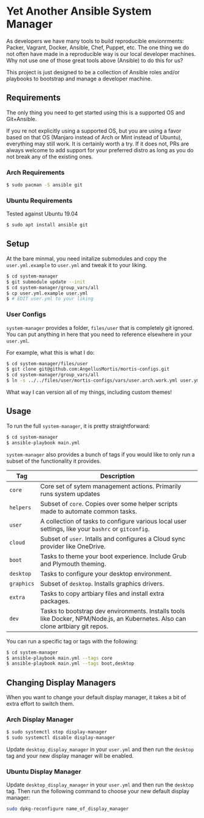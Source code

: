 # Yet Another Ansible System Manager

As developers we have many tools to build reproducible envionrments: Packer,
Vagrant, Docker, Ansible, Chef, Puppet, etc. The one thing we do not often have
made in a reproducible way is our local developer machines. Why not use one of
those great tools above (Ansible) to do this for us?

This project is just designed to be a collection of Ansible roles and/or playbooks
to bootstrap and manage a developer machine.

## Requirements

The only thing you need to get started using this is a supported OS and
Git+Ansible.

If you re not explicitly using a supported OS, but you are using a favor based
on that OS (Manjaro instead of Arch or Mint instead of Ubuntu), everything may
still work. It is certainly worth a try. If it does not, PRs are always
welcome to add support for your preferred distro as long as you do not break
any of the existing ones.

### Arch Requirements

```bash
$ sudo pacman -S ansible git
```

### Ubuntu Requirements

Tested against Ubuntu 19.04

```bash
$ sudo apt install ansible git
```

## Setup

At the bare minmal, you need initalize submodules and copy the
`user.yml.example` to `user.yml` and tweak it to your liking.

```bash
$ cd system-manager
$ git submodule update --init
$ cd system-manager/group_vars/all
$ cp user.yml.example user.yml
$ # EDIT user.yml to your liking
```

### User Configs

`system-manager` provides a folder, `files/user` that is completely git ignored. You
can put anything in here that you need to reference elsewhere in your `user.yml`.

For example, what this is what I do:

```bash
$ cd system-manager/files/user
$ git clone git@github.com:AngellusMortis/mortis-configs.git
$ cd system-manager/group_vars/all
$ ln -s ../../files/user/mortis-configs/vars/user.arch.work.yml user.yml
```

What way I can version all of my things, including custom themes!

## Usage

To run the full `system-manager`, it is pretty straightforward:

```bash
$ cd system-manager
$ ansible-playbook main.yml
```

`system-manager` also provides a bunch of tags if you would like to only run a
subset of the functionality it provides.

| Tag | Description |
|-----|-------------|
| `core` | Core set of sytem management actions. Primarily runs system updates |
| `helpers` | Subset of `core`. Copies over some helper scripts made to automate common tasks. |
| `user` | A collection of tasks to configure various local user settings, like your `bashrc` or `gitconfig`. |
| `cloud` | Subset of `user`. Intalls and configures a Cloud sync provider like OneDrive. |
| `boot` | Tasks to theme your boot experience. Include Grub and Plymouth theming. |
| `desktop` | Tasks to configure your desktop environment. |
| `graphics` | Subset of `desktop`. Installs graphics drivers. |
| `extra` | Tasks to copy artbiary files and install extra packages. |
| `dev` | Tasks to bootstrap dev environments. Installs tools like Docker, NPM/Node.js, an Kubernetes. Also can clone artbiary git repos. |

You can run a specific tag or tags with the following:

```bash
$ cd system-manager
$ ansible-playbook main.yml --tags core
$ ansible-playbook main.yml --tags boot,desktop
```

## Changing Display Managers

When you want to change your default display manager, it takes a bit of extra
effort to switch them.

### Arch Display Manager

```bash
$ sudo systemctl stop display-manager
$ sudo systemctl disable display-manager
```

Update `desktop_display_manager` in your `user.yml` and then run the
`desktop` tag and your new display manager will be enabled.

### Ubuntu Display Manager

Update `desktop_display_manager` in your `user.yml` and then run the
`desktop` tag. Then run the following command to choose your new default
display manager:

```bash
sudo dpkg-reconfigure name_of_display_manager
```
